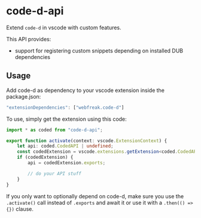 # code-d-api

Extend `code-d` in vscode with custom features.

This API provides:

- support for registering custom snippets depending on installed DUB dependencies

## Usage

Add code-d as dependency to your vscode extension inside the package.json:

```js
"extensionDependencies": ["webfreak.code-d"]
```

To use, simply get the extension using this code:
```ts
import * as coded from "code-d-api";

export function activate(context: vscode.ExtensionContext) {
	let api: coded.CodedAPI | undefined;
	const codedExtension = vscode.extensions.getExtension<coded.CodedAPI>(coded.codedExtensionId);
	if (codedExtension) {
		api = codedExtension.exports;

		// do your API stuff
	}
}
```

If you only want to optionally depend on code-d, make sure you use the `.activate()` call instead of `.exports` and await it or use it with a `.then(() => {})` clause.
